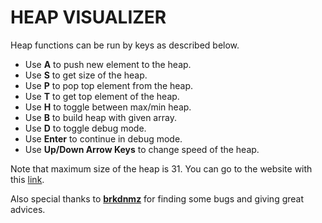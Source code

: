 # HEAP VISUALIZER

Heap functions can be run by keys as described below.

- Use **A** to push new element to the heap.
- Use **S** to get size of the heap.
- Use **P** to pop top element from the heap.
- Use **T** to get top element of the heap.
- Use **H** to toggle between max/min heap.
- Use **B** to build heap with given array.
- Use **D** to toggle debug mode.
- Use **Enter** to continue in debug mode.
- Use **Up/Down Arrow Keys** to change speed of the heap.

Note that maximum size of the heap is 31. You can go to the website with this [link](https://muratbiberoglu.github.io/HeapVisualizer/).

Also special thanks to **[brkdnmz](https://github.com/brkdnmz)** for finding some bugs and giving great advices.
